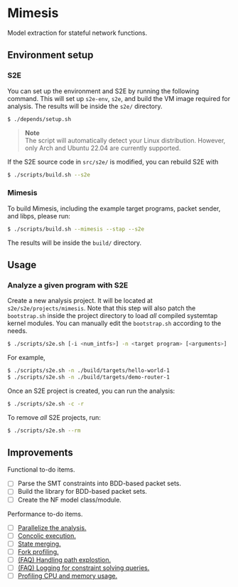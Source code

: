 # Mimesis

Model extraction for stateful network functions.

## Environment setup

### S2E

You can set up the environment and S2E by running the following command. This
will set up `s2e-env`, `s2e`, and build the VM image required for analysis. The
results will be inside the `s2e/` directory.

```sh
$ ./depends/setup.sh
```

> **Note**<br/>
> The script will automatically detect your Linux distribution. However, only
> Arch and Ubuntu 22.04 are currently supported.

If the S2E source code in `src/s2e/` is modified, you can rebuild S2E with

```sh 
$ ./scripts/build.sh --s2e
```

### Mimesis

To build Mimesis, including the example target programs, packet sender, and
libps, please run:

```sh 
$ ./scripts/build.sh --mimesis --stap --s2e
```

The results will be inside the `build/` directory.

## Usage

### Analyze a given program with S2E

Create a new analysis project. It will be located at `s2e/s2e/projects/mimesis`.
Note that this step will also patch the `bootstrap.sh` inside the project
directory to load *all* compiled systemtap kernel modules. You can manually edit
the `bootstrap.sh` according to the needs.

```sh 
$ ./scripts/s2e.sh [-i <num_intfs>] -n <target program> [<arguments>]
```

For example,

```sh 
$ ./scripts/s2e.sh -n ./build/targets/hello-world-1
$ ./scripts/s2e.sh -n ./build/targets/demo-router-1
```

Once an S2E project is created, you can run the analysis:

```sh 
$ ./scripts/s2e.sh -c -r
```

To remove *all* S2E projects, run:

```sh 
$ ./scripts/s2e.sh --rm
```

## Improvements

Functional to-do items.

- [ ] Parse the SMT constraints into BDD-based packet sets.
- [ ] Build the library for BDD-based packet sets.
- [ ] Create the NF model class/module.

Performance to-do items.

- [ ] [Parallelize the analysis.](https://s2e.systems/docs/Howtos/Parallel.html)
- [ ] [Concolic execution.](https://s2e.systems/docs/Howtos/Concolic.html)
- [ ] [State merging.](https://s2e.systems/docs/StateMerging.html)
- [ ] [Fork profiling.](https://s2e.systems/docs/Tools/ForkProfiler.html)
- [ ] [(FAQ) Handling path explostion.](https://s2e.systems/docs/FAQ.html#how-do-i-deal-with-path-explosion)
- [ ] [(FAQ) Logging for constraint solving queries.](https://s2e.systems/docs/FAQ.html#how-much-time-is-the-constraint-solver-taking-to-solve-constraints)
- [ ] [Profiling CPU and memory usage.](https://s2e.systems/docs/Profiling/ProfilingS2E.html)
